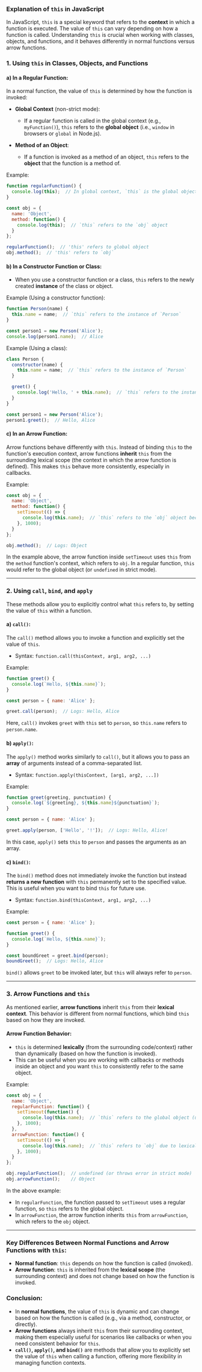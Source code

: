 ### Explanation of `this` in JavaScript

In JavaScript, `this` is a special keyword that refers to the **context** in which a function is executed. The value of `this` can vary depending on how a function is called. Understanding `this` is crucial when working with classes, objects, and functions, and it behaves differently in normal functions versus arrow functions.

### 1. **Using `this` in Classes, Objects, and Functions**

#### a) **In a Regular Function**:
In a normal function, the value of `this` is determined by how the function is invoked:

- **Global Context** (non-strict mode):
  - If a regular function is called in the global context (e.g., `myFunction()`), `this` refers to the **global object** (i.e., `window` in browsers or `global` in Node.js).
  
- **Method of an Object**:
  - If a function is invoked as a method of an object, `this` refers to the **object** that the function is a method of.
  
Example:
```javascript
function regularFunction() {
  console.log(this);  // In global context, `this` is the global object (window or global).
}

const obj = {
  name: 'Object',
  method: function() {
    console.log(this);  // `this` refers to the `obj` object
  }
};

regularFunction();  // 'this' refers to global object
obj.method();  // 'this' refers to `obj`
```

#### b) **In a Constructor Function or Class**:
- When you use a constructor function or a class, `this` refers to the newly created **instance** of the class or object.

Example (Using a constructor function):
```javascript
function Person(name) {
  this.name = name;  // `this` refers to the instance of `Person`
}

const person1 = new Person('Alice');
console.log(person1.name);  // Alice
```

Example (Using a class):
```javascript
class Person {
  constructor(name) {
    this.name = name;  // `this` refers to the instance of `Person`
  }

  greet() {
    console.log('Hello, ' + this.name);  // `this` refers to the instance in the method
  }
}

const person1 = new Person('Alice');
person1.greet();  // Hello, Alice
```

#### c) **In an Arrow Function**:
Arrow functions behave differently with `this`. Instead of binding `this` to the function's execution context, arrow functions **inherit** `this` from the surrounding lexical scope (the context in which the arrow function is defined). This makes `this` behave more consistently, especially in callbacks.

Example:
```javascript
const obj = {
  name: 'Object',
  method: function() {
    setTimeout(() => {
      console.log(this.name);  // `this` refers to the `obj` object because of lexical scoping in the arrow function
    }, 1000);
  }
};

obj.method();  // Logs: Object
```

In the example above, the arrow function inside `setTimeout` uses `this` from the `method` function's context, which refers to `obj`. In a regular function, `this` would refer to the global object (or `undefined` in strict mode).

---

### 2. **Using `call`, `bind`, and `apply`**

These methods allow you to explicitly control what `this` refers to, by setting the value of `this` within a function.

#### a) **`call()`**:
The `call()` method allows you to invoke a function and explicitly set the value of `this`.

- Syntax: `function.call(thisContext, arg1, arg2, ...)`
  
Example:
```javascript
function greet() {
  console.log(`Hello, ${this.name}`);
}

const person = { name: 'Alice' };

greet.call(person);  // Logs: Hello, Alice
```

Here, `call()` invokes `greet` with `this` set to `person`, so `this.name` refers to `person.name`.

#### b) **`apply()`**:
The `apply()` method works similarly to `call()`, but it allows you to pass an **array** of arguments instead of a comma-separated list.

- Syntax: `function.apply(thisContext, [arg1, arg2, ...])`

Example:
```javascript
function greet(greeting, punctuation) {
  console.log(`${greeting}, ${this.name}${punctuation}`);
}

const person = { name: 'Alice' };

greet.apply(person, ['Hello', '!']);  // Logs: Hello, Alice!
```

In this case, `apply()` sets `this` to `person` and passes the arguments as an array.

#### c) **`bind()`**:
The `bind()` method does not immediately invoke the function but instead **returns a new function** with `this` permanently set to the specified value. This is useful when you want to bind `this` for future use.

- Syntax: `function.bind(thisContext, arg1, arg2, ...)`

Example:
```javascript
const person = { name: 'Alice' };

function greet() {
  console.log(`Hello, ${this.name}`);
}

const boundGreet = greet.bind(person);
boundGreet();  // Logs: Hello, Alice
```

`bind()` allows `greet` to be invoked later, but `this` will always refer to `person`.

---

### 3. **Arrow Functions and `this`**

As mentioned earlier, **arrow functions** inherit `this` from their **lexical context**. This behavior is different from normal functions, which bind `this` based on how they are invoked.

#### **Arrow Function Behavior**:
- `this` is determined **lexically** (from the surrounding code/context) rather than dynamically (based on how the function is invoked).
- This can be useful when you are working with callbacks or methods inside an object and you want `this` to consistently refer to the same object.

Example:
```javascript
const obj = {
  name: 'Object',
  regularFunction: function() {
    setTimeout(function() {
      console.log(this.name);  // `this` refers to the global object (undefined in strict mode)
    }, 1000);
  },
  arrowFunction: function() {
    setTimeout(() => {
      console.log(this.name);  // `this` refers to `obj` due to lexical scoping
    }, 1000);
  }
};

obj.regularFunction();  // undefined (or throws error in strict mode)
obj.arrowFunction();    // Object
```

In the above example:
- In `regularFunction`, the function passed to `setTimeout` uses a regular function, so `this` refers to the global object.
- In `arrowFunction`, the arrow function inherits `this` from `arrowFunction`, which refers to the `obj` object.

---

### Key Differences Between Normal Functions and Arrow Functions with `this`:
- **Normal function**: `this` depends on how the function is called (invoked).
- **Arrow function**: `this` is inherited from the **lexical scope** (the surrounding context) and does not change based on how the function is invoked.

### Conclusion:
- In **normal functions**, the value of `this` is dynamic and can change based on how the function is called (e.g., via a method, constructor, or directly).
- **Arrow functions** always inherit `this` from their surrounding context, making them especially useful for scenarios like callbacks or when you need consistent behavior for `this`.
- **`call()`, `apply()`, and `bind()`** are methods that allow you to explicitly set the value of `this` when calling a function, offering more flexibility in managing function contexts.